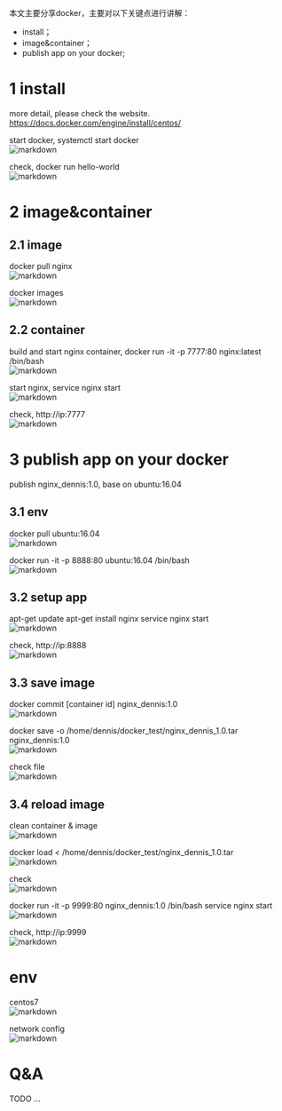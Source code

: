 本文主要分享docker，主要对以下关键点进行讲解：
* install；
* image&container；
* publish app on your docker;


# 1 install
more detail, please check the website.  
https://docs.docker.com/engine/install/centos/

start docker, systemctl start docker  
![markdown](https://github.com/dennis-zheng/blog/blob/master/docker/doc/start_docker.png)

check, docker run hello-world  
![markdown](https://github.com/dennis-zheng/blog/blob/master/docker/doc/run_hello_world.png)

	
# 2 image&container
## 2.1 image
docker pull nginx  
![markdown](https://github.com/dennis-zheng/blog/blob/master/docker/doc/pull_nginx.png)

docker images  
![markdown](https://github.com/dennis-zheng/blog/blob/master/docker/doc/show_images_after_pull_nginx.png)
	
## 2.2 container
build and start nginx container, docker run -it -p 7777:80 nginx:latest /bin/bash  
![markdown](https://github.com/dennis-zheng/blog/blob/master/docker/doc/run_nginx_contaimer.png)

start nginx, service nginx start  
![markdown](https://github.com/dennis-zheng/blog/blob/master/docker/doc/start_nginx.png)

check, http://ip:7777  
![markdown](https://github.com/dennis-zheng/blog/blob/master/docker/doc/web_7777.png)


# 3 publish app on your docker
publish nginx_dennis:1.0, base on ubuntu:16.04
## 3.1 env
docker pull ubuntu:16.04  
![markdown](https://github.com/dennis-zheng/blog/blob/master/docker/doc/pull_ubuntu1604.png)

docker run -it -p 8888:80 ubuntu:16.04 /bin/bash  
![markdown](https://github.com/dennis-zheng/blog/blob/master/docker/doc/run_ubuntu1604.png)
		
## 3.2 setup app
apt-get update
apt-get install nginx
service nginx start  
![markdown](https://github.com/dennis-zheng/blog/blob/master/docker/doc/setup_start_nginx.png)

check, http://ip:8888  
![markdown](https://github.com/dennis-zheng/blog/blob/master/docker/doc/web_8888.png)
		
## 3.3 save image
docker commit [container id] nginx_dennis:1.0  
![markdown](https://github.com/dennis-zheng/blog/blob/master/docker/doc/commit_nginx_dennis.png)

docker save -o /home/dennis/docker_test/nginx_dennis_1.0.tar nginx_dennis:1.0  
![markdown](https://github.com/dennis-zheng/blog/blob/master/docker/doc/save_nginx_dennis_image_file.png)

check file  
![markdown](https://github.com/dennis-zheng/blog/blob/master/docker/doc/check_nginx_dennis_image_file.png)
		
## 3.4 reload image
clean container & image  
![markdown](https://github.com/dennis-zheng/blog/blob/master/docker/doc/remove_all_container_image.png)

docker load < /home/dennis/docker_test/nginx_dennis_1.0.tar  
![markdown](https://github.com/dennis-zheng/blog/blob/master/docker/doc/load_nginx_dennis_image.png)

check  
![markdown](https://github.com/dennis-zheng/blog/blob/master/docker/doc/show_image_after_load_image.png)

docker run -it -p 9999:80 nginx_dennis:1.0 /bin/bash
service nginx start  
![markdown](https://github.com/dennis-zheng/blog/blob/master/docker/doc/run_nginx_dennis_container.png)

check, http://ip:9999  
![markdown](https://github.com/dennis-zheng/blog/blob/master/docker/doc/web_9999.png)


# env
centos7  
![markdown](https://github.com/dennis-zheng/blog/blob/master/docker/doc/centos7.png)

network config  
![markdown](https://github.com/dennis-zheng/blog/blob/master/docker/doc/network_config.png)


# Q&A
TODO ...